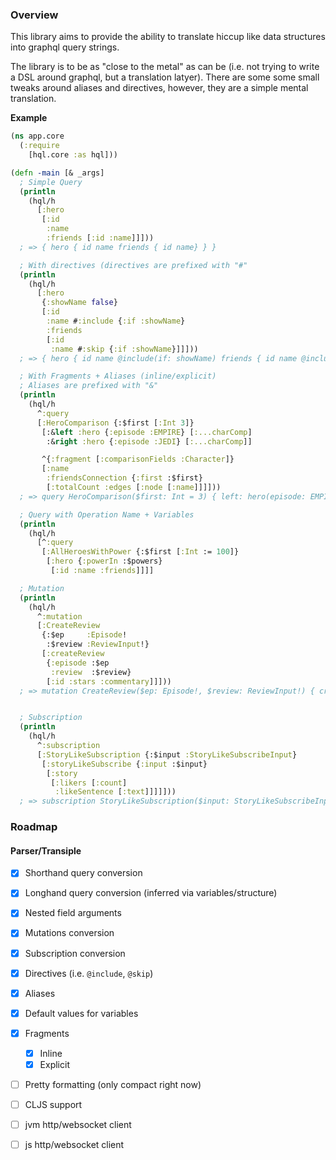 ### Overview

This library aims to provide the ability to translate hiccup like data structures
into graphql query strings.

The library is to be as "close to the metal" as can be
(i.e. not trying to write a DSL around graphql, but a translation latyer).
There are some some small tweaks
around aliases and directives, however, they are a simple mental translation.


**Example**
```clojure
(ns app.core
  (:require
    [hql.core :as hql]))

(defn -main [& _args]
  ; Simple Query
  (println
    (hql/h
      [:hero
       [:id
        :name
        :friends [:id :name]]]))
  ; => { hero { id name friends { id name} } }

  ; With directives (directives are prefixed with "#"
  (println
    (hql/h
      [:hero
       {:showName false}
       [:id
        :name #:include {:if :showName}
        :friends
        [:id
         :name #:skip {:if :showName}]]]))
  ; => { hero { id name @include(if: showName) friends { id name @include(if: showName) } } }

  ; With Fragments + Aliases (inline/explicit)
  ; Aliases are prefixed with "&"
  (println
    (hql/h
      ^:query
      [:HeroComparison {:$first [:Int 3]}
       [:&left :hero {:episode :EMPIRE} [:...charComp]
        :&right :hero {:episode :JEDI} [:...charComp]]

       ^{:fragment [:comparisonFields :Character]}
       [:name
        :friendsConnection {:first :$first}
        [:totalCount :edges [:node [:name]]]]))
  ; => query HeroComparison($first: Int = 3) { left: hero(episode: EMPIRE) { ...charComp } right: hero(episode: JEDI) { ...charComp } } fragment comparisonFields on Character { name friendsConnection(first: $first) { totalCount edges { node { name } } } }

  ; Query with Operation Name + Variables
  (println
    (hql/h
      [^:query
       [:AllHeroesWithPower {:$first [:Int := 100]}
        [:hero {:powerIn :$powers}
         [:id :name :friends]]]]

  ; Mutation
  (println
    (hql/h
      ^:mutation
      [:CreateReview
       {:$ep     :Episode!
        :$review :ReviewInput!}
       [:createReview
        {:episode :$ep
         :review  :$review}
        [:id :stars :commentary]]]))
  ; => mutation CreateReview($ep: Episode!, $review: ReviewInput!) { createReview(episode: $ep, review: $review) {id stars commentary } }


  ; Subscription
  (println
    (hql/h
      ^:subscription
      [:StoryLikeSubscription {:$input :StoryLikeSubscribeInput}
       [:storyLikeSubscribe {:input :$input}
        [:story
         [:likers [:count]
          :likeSentence [:text]]]]]))
  ; => subscription StoryLikeSubscription($input: StoryLikeSubscribeInput) { storyLikeSubscribe(input: $input) { story { likers { count } likeSentence { text } } } }
```

### Roadmap

#### Parser/Transiple
- [x] Shorthand query conversion
- [x] Longhand query conversion (inferred via variables/structure)
- [x] Nested field arguments
- [x] Mutations conversion
- [x] Subscription conversion
- [x] Directives (i.e. `@include`, `@skip`)
- [x] Aliases
- [x] Default values for variables
- [x] Fragments
  - [x] Inline
  - [x] Explicit
- [ ] Pretty formatting (only compact right now)
- [ ] CLJS support
- [ ] jvm http/websocket client
- [ ] js http/websocket client

